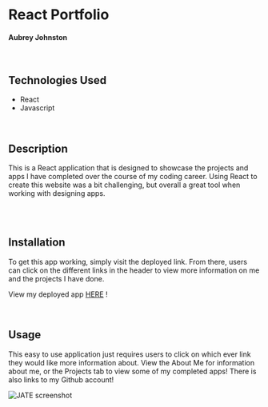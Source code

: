 # React Portfolio
#### Aubrey Johnston
<br>

## Technologies Used
<ul>
    <li>React</li>
    <li>Javascript</li>
</ul>    

<br>

## Description

This is a React application that is designed to showcase the projects and apps I have completed over the course of my coding career. Using React to create this website was a bit challenging, but overall a great tool when working with designing apps. 


<br>

<br>

## Installation
To get this app working, simply visit the deployed link. From there, users can click on the different links in the header to view more information on me and the projects I have done. 


View my deployed app [HERE](https://git.heroku.com/guarded-spire-40383.git) !
<br>




<br>

## Usage
This easy to use application just requires users to click on which ever link they would like more information about. View the About Me for information about me, or the Projects tab to view some of my completed apps! There is also links to my Github account! <br>

![JATE screenshot](/client/src/images/readmePhoto.png)


<br>